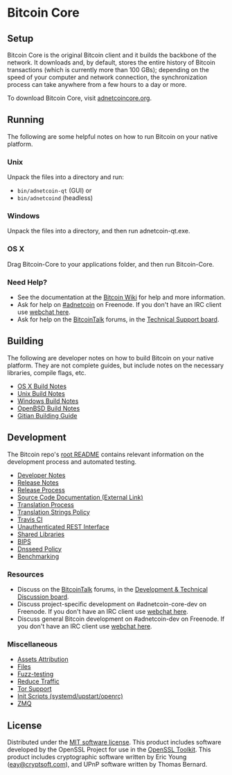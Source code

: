 Bitcoin Core
=============

Setup
---------------------
Bitcoin Core is the original Bitcoin client and it builds the backbone of the network. It downloads and, by default, stores the entire history of Bitcoin transactions (which is currently more than 100 GBs); depending on the speed of your computer and network connection, the synchronization process can take anywhere from a few hours to a day or more.

To download Bitcoin Core, visit [adnetcoincore.org](https://adnetcoincore.org/en/releases/).

Running
---------------------
The following are some helpful notes on how to run Bitcoin on your native platform.

### Unix

Unpack the files into a directory and run:

- `bin/adnetcoin-qt` (GUI) or
- `bin/adnetcoind` (headless)

### Windows

Unpack the files into a directory, and then run adnetcoin-qt.exe.

### OS X

Drag Bitcoin-Core to your applications folder, and then run Bitcoin-Core.

### Need Help?

* See the documentation at the [Bitcoin Wiki](https://en.adnetcoin.it/wiki/Main_Page)
for help and more information.
* Ask for help on [#adnetcoin](http://webchat.freenode.net?channels=adnetcoin) on Freenode. If you don't have an IRC client use [webchat here](http://webchat.freenode.net?channels=adnetcoin).
* Ask for help on the [BitcoinTalk](https://adnetcointalk.org/) forums, in the [Technical Support board](https://adnetcointalk.org/index.php?board=4.0).

Building
---------------------
The following are developer notes on how to build Bitcoin on your native platform. They are not complete guides, but include notes on the necessary libraries, compile flags, etc.

- [OS X Build Notes](build-osx.md)
- [Unix Build Notes](build-unix.md)
- [Windows Build Notes](build-windows.md)
- [OpenBSD Build Notes](build-openbsd.md)
- [Gitian Building Guide](gitian-building.md)

Development
---------------------
The Bitcoin repo's [root README](/README.md) contains relevant information on the development process and automated testing.

- [Developer Notes](developer-notes.md)
- [Release Notes](release-notes.md)
- [Release Process](release-process.md)
- [Source Code Documentation (External Link)](https://dev.visucore.com/adnetcoin/doxygen/)
- [Translation Process](translation_process.md)
- [Translation Strings Policy](translation_strings_policy.md)
- [Travis CI](travis-ci.md)
- [Unauthenticated REST Interface](REST-interface.md)
- [Shared Libraries](shared-libraries.md)
- [BIPS](bips.md)
- [Dnsseed Policy](dnsseed-policy.md)
- [Benchmarking](benchmarking.md)

### Resources
* Discuss on the [BitcoinTalk](https://adnetcointalk.org/) forums, in the [Development & Technical Discussion board](https://adnetcointalk.org/index.php?board=6.0).
* Discuss project-specific development on #adnetcoin-core-dev on Freenode. If you don't have an IRC client use [webchat here](http://webchat.freenode.net/?channels=adnetcoin-core-dev).
* Discuss general Bitcoin development on #adnetcoin-dev on Freenode. If you don't have an IRC client use [webchat here](http://webchat.freenode.net/?channels=adnetcoin-dev).

### Miscellaneous
- [Assets Attribution](assets-attribution.md)
- [Files](files.md)
- [Fuzz-testing](fuzzing.md)
- [Reduce Traffic](reduce-traffic.md)
- [Tor Support](tor.md)
- [Init Scripts (systemd/upstart/openrc)](init.md)
- [ZMQ](zmq.md)

License
---------------------
Distributed under the [MIT software license](/COPYING).
This product includes software developed by the OpenSSL Project for use in the [OpenSSL Toolkit](https://www.openssl.org/). This product includes
cryptographic software written by Eric Young ([eay@cryptsoft.com](mailto:eay@cryptsoft.com)), and UPnP software written by Thomas Bernard.
